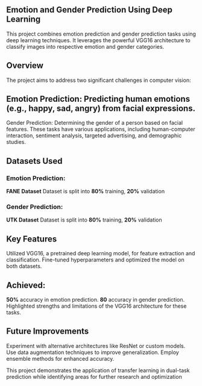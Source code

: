 ## Emotion and Gender Prediction Using Deep Learning
This project combines emotion prediction and gender prediction tasks using deep learning techniques. It leverages the powerful VGG16 architecture to classify images into respective emotion and gender categories.

## Overview
The project aims to address two significant challenges in computer vision:

## Emotion Prediction: Predicting human emotions (e.g., happy, sad, angry) from facial expressions.
Gender Prediction: Determining the gender of a person based on facial features.
These tasks have various applications, including human-computer interaction, sentiment analysis, targeted advertising, and demographic studies.

## Datasets Used
### Emotion Prediction:
**FANE Dataset**
Dataset is split into **80%** training, **20%** validation
### Gender Prediction:
**UTK Dataset**
Dataset is split into **80%** training, **20%** validation

## Key Features
Utilized VGG16, a pretrained deep learning model, for feature extraction and classification.
Fine-tuned hyperparameters and optimized the model on both datasets.

## Achieved:
**50%** accuracy in emotion prediction.
**80** accuracy in gender prediction.
Highlighted strengths and limitations of the VGG16 architecture for these tasks.

## Future Improvements
Experiment with alternative architectures like ResNet or custom models.
Use data augmentation techniques to improve generalization.
Employ ensemble methods for enhanced accuracy.

This project demonstrates the application of transfer learning in dual-task prediction while identifying areas for further research and optimization

